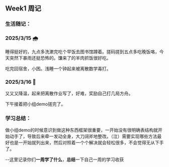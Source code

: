 ## Week1 周记

### 生活随记：

### 2025/3/15 🌧️

睡得挺好的，九点多洗漱完吃个早饭去图书馆蹲着。搓码搓到五点多吃晚饭咯，今天突然下暴雨还挺恐怖的。馕来了的羊肉抓饭很好吃。

吃完回宿舍，小困。浅睡一个钟起来被离散数学毒打。

### 2025/3/16 🥶

又又又降温，起来把离散作业写了，好难，奖励自己打几局方舟。

下午接着把小组demo搓完了。

### 学习总结：

做小组demo的时候意识到做这种东西框架很重要，一开始没有很明确表结构就开始动手了，导致后来牵一发动全身，大刀阔斧地整改。（泣）需要实现哪些方法最好也是一开始就列出来，然后对照着一个个解决就会轻松很多，不会觉得无从下手了。

--这里记录你们**一周学了什么**，**总结**一下自己一周的学习收获